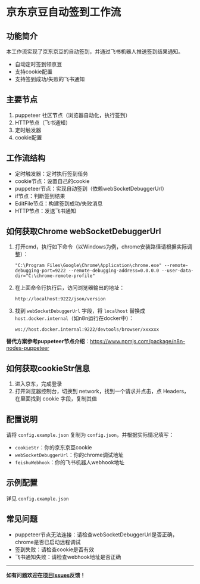 # 京东京豆自动签到工作流

## 功能简介

本工作流实现了京东京豆的自动签到，并通过飞书机器人推送签到结果通知。

- 自动定时签到领京豆
- 支持cookie配置
- 支持签到成功/失败的飞书通知

## 主要节点

1. puppeteer 社区节点（浏览器自动化，执行签到）
2. HTTP节点（飞书通知）
3. 定时触发器
4. cookie配置

## 工作流结构

- 定时触发器：定时执行签到任务
- cookie节点：设置自己的cookie
- puppeteer节点：实现自动签到（依赖webSocketDebuggerUrl）
- if节点：判断签到结果
- EditFile节点：构建签到成功/失败消息
- HTTP节点：发送飞书通知

## 如何获取Chrome webSocketDebuggerUrl

1. 打开cmd，执行如下命令（以Windows为例，chrome安装路径请根据实际调整）：

   ```
   "C:\Program Files\Google\Chrome\Application\chrome.exe" --remote-debugging-port=9222 --remote-debugging-address=0.0.0.0 --user-data-dir="C:\chrome-remote-profile"
   ```

2. 在上面命令行执行后，访问浏览器输出的地址：

   ```
   http://localhost:9222/json/version
   ```

3. 找到 `webSocketDebuggerUrl` 字段，将 `localhost` 替换成 `host.docker.internal`（如n8n运行在docker中）：

   ```
   ws://host.docker.internal:9222/devtools/browser/xxxxxx
   ```

**替代方案参考puppeteer节点介绍**：https://www.npmjs.com/package/n8n-nodes-puppeteer

## 如何获取cookieStr信息

1. 进入京东，完成登录
2. 打开浏览器控制台，切换到 network，找到一个请求并点击，点 Headers，在里面找到 cookie 字段，复制其值

## 配置说明

请将 `config.example.json` 复制为 `config.json`，并根据实际情况填写：

- `cookieStr`：你的京东京豆cookie
- `webSocketDebuggerUrl`：你的chrome调试地址
- `feishuWebhook`：你的飞书机器人webhook地址

## 示例配置

详见 `config.example.json`

## 常见问题

- puppeteer节点无法连接：请检查webSocketDebuggerUrl是否正确，chrome是否已启动远程调试
- 签到失败：请检查cookie是否有效
- 飞书通知失败：请检查webhook地址是否正确

---

**如有问题欢迎在[项目Issues](https://github.com/Qinjianbo/n8n_workflow/issues)反馈！**